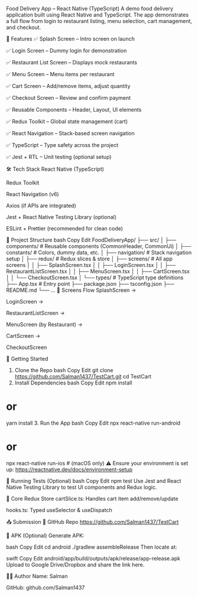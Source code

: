 Food Delivery App – React Native (TypeScript)
A demo food delivery application built using React Native and TypeScript. The app demonstrates a full flow from login to restaurant listing, menu selection, cart management, and checkout.

🚀 Features
✅ Splash Screen – Intro screen on launch

✅ Login Screen – Dummy login for demonstration

✅ Restaurant List Screen – Displays mock restaurants

✅ Menu Screen – Menu items per restaurant

✅ Cart Screen – Add/remove items, adjust quantity

✅ Checkout Screen – Review and confirm payment

✅ Reusable Components – Header, Layout, UI elements

✅ Redux Toolkit – Global state management (cart)

✅ React Navigation – Stack-based screen navigation

✅ TypeScript – Type safety across the project

✅ Jest + RTL – Unit testing (optional setup)

🛠 Tech Stack
React Native (TypeScript)

Redux Toolkit

React Navigation (v6)

Axios (if APIs are integrated)

Jest + React Native Testing Library (optional)

ESLint + Prettier (recommended for clean code)

📁 Project Structure
bash
Copy
Edit
FoodDeliveryApp/
├── src/
│   ├── components/            # Reusable components (CommonHeader, CommonUi)
│   ├── constants/             # Colors, dummy data, etc.
│   ├── navigation/            # Stack navigation setup
│   ├── redux/                 # Redux slices & store
│   ├── screens/               # All app screens
│   │   ├── SplashScreen.tsx
│   │   ├── LoginScreen.tsx
│   │   ├── RestaurantListScreen.tsx
│   │   ├── MenuScreen.tsx
│   │   ├── CartScreen.tsx
│   │   └── CheckoutScreen.tsx
│   └── types/                 # TypeScript type definitions
├── App.tsx                    # Entry point
├── package.json
├── tsconfig.json
├── README.md
└── ...
📲 Screens Flow
SplashScreen →

LoginScreen →

RestaurantListScreen →

MenuScreen (by Restaurant) →

CartScreen →

CheckoutScreen

🚀 Getting Started
1. Clone the Repo
bash
Copy
Edit
git clone https://github.com/Salman1437/TestCart.git
cd TestCart
2. Install Dependencies
bash
Copy
Edit
npm install
# or
yarn install
3. Run the App
bash
Copy
Edit
npx react-native run-android
# or
npx react-native run-ios   # (macOS only)
⚠️ Ensure your environment is set up:
https://reactnative.dev/docs/environment-setup

🧪 Running Tests (Optional)
bash
Copy
Edit
npm test
Use Jest and React Native Testing Library to test UI components and Redux logic.

🛒 Core Redux Store
cartSlice.ts: Handles cart item add/remove/update

hooks.ts: Typed useSelector & useDispatch

📤 Submission
🔗 GitHub Repo
https://github.com/Salman1437/TestCart

📱 APK (Optional)
Generate APK:

bash
Copy
Edit
cd android
./gradlew assembleRelease
Then locate at:

swift
Copy
Edit
android/app/build/outputs/apk/release/app-release.apk
Upload to Google Drive/Dropbox and share the link here.

👨‍💻 Author
Name: Salman

GitHub: github.com/Salman1437